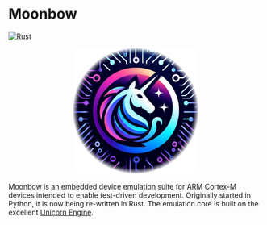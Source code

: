# Moonbow
[![Rust](https://img.shields.io/badge/Rust-%23000000.svg?e&logo=rust&logoColor=white)](#)

<p align="center">
<img width="250" src="src/.doc/moonbow.png">
</p>

Moonbow is an embedded device emulation suite for ARM Cortex-M devices intended
to enable test-driven development. Originally started in Python, it is now
being re-written in Rust. The emulation core is built on the excellent [Unicorn
Engine](https://github.com/unicorn-engine/unicorn).
